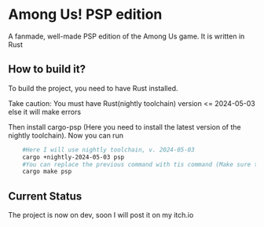 # Among Us! PSP edition

A fanmade, well-made PSP edition of the Among Us game. It is written in Rust


## How to build it?


To build the project, you need to have Rust installed.

Take caution: You must have Rust(nightly toolchain) version <= 2024-05-03 else it will make errors

Then install cargo-psp (Here you need to install the latest version of the nightly toolchain). Now you can run

```bash
    #Here I will use nightly toolchain, v. 2024-05-03
    cargo +nightly-2024-05-03 psp
    #You can replace the previous command with tis command (Make sure to install cargo-make)
    cargo make psp
```


## Current Status

The project is now on dev, soon I will post it on my itch.io